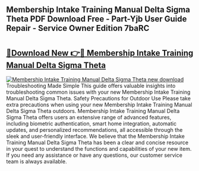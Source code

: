 ## Membership Intake Training Manual Delta Sigma Theta PDF Download Free - Part-Yjb User Guide Repair - Service Owner Edition 7baRC

# <h2><a href="http://bc67416.oget.top/?id=Membership+Intake+Training+Manual+Delta+Sigma+Theta">🔗Download New 👉🔴 Membership Intake Training Manual Delta Sigma Theta</a></h2>

[![Membership Intake Training Manual Delta Sigma Theta new download](https://i.imgur.com/5g1atiW.png)](http://bc67416.oget.top/?id=Membership+Intake+Training+Manual+Delta+Sigma+Theta)
Troubleshooting Made Simple This guide offers valuable insights into troubleshooting common issues with your new Membership Intake Training Manual Delta Sigma Theta. Safety Precautions for Outdoor Use Please take extra precautions when using your new Membership Intake Training Manual Delta Sigma Theta outdoors. Membership Intake Training Manual Delta Sigma Theta offers users an extensive range of advanced features, including biometric authentication, smart home integration, automatic updates, and personalized recommendations, all accessible through the sleek and user-friendly interface. We believe that the Membership Intake Training Manual Delta Sigma Theta has been a clear and concise resource in your quest to understand the functions and capabilities of your new item. If you need any assistance or have any questions, our customer service team is always available.

